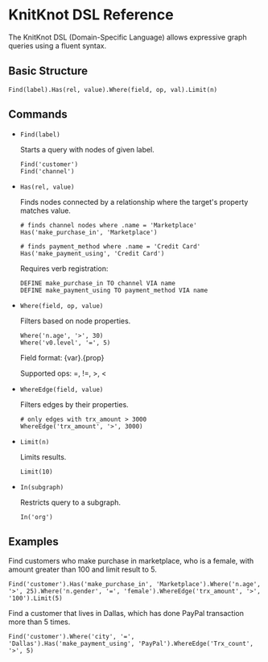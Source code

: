 # KnitKnot DSL Reference

The KnitKnot DSL (Domain-Specific Language) allows expressive graph queries using a fluent syntax.

## Basic Structure
```text
Find(label).Has(rel, value).Where(field, op, val).Limit(n)
```

## Commands 
- `Find(label) `

    Starts a query with nodes of given label. 
    ```
    Find('customer')
    Find('channel')
    ```

- `Has(rel, value) `

    Finds nodes connected by a relationship where the target's property matches value. 
    ```
    # finds channel nodes where .name = 'Marketplace'
    Has('make_purchase_in', 'Marketplace') 

    # finds payment_method where .name = 'Credit Card'
    Has('make_payment_using', 'Credit Card')    
    ```
    Requires verb registration: 
    ```
    DEFINE make_purchase_in TO channel VIA name
    DEFINE make_payment_using TO payment_method VIA name
    ```

- `Where(field, op, value) `

    Filters based on node properties. 
    ```
    Where('n.age', '>', 30)
    Where('v0.level', '=', 5)
    ```
    Field format: {var}.{prop} 
    
    Supported ops: =, !=, >, < 

- `WhereEdge(field, value) `

    Filters edges by their properties. 
    ```
    # only edges with trx_amount > 3000
    WhereEdge('trx_amount', '>', 3000)   
    ```

- `Limit(n) `

    Limits results. 
    ```
    Limit(10)
    ```

- `In(subgraph) `

    Restricts query to a subgraph. 
    ```
    In('org')
    ```

## Examples

Find customers who make purchase in marketplace, who is a female, with amount greater than 100 and limit result to 5.
```
Find('customer').Has('make_purchase_in', 'Marketplace').Where('n.age', '>', 25).Where('n.gender', '=', 'female').WhereEdge('trx_amount', '>', '100').Limit(5)
```

Find a customer that lives in Dallas, which has done PayPal transaction more than 5 times.
```
Find('customer').Where('city', '=', 'Dallas').Has('make_payment_using', 'PayPal').WhereEdge('Trx_count', '>', 5)
```